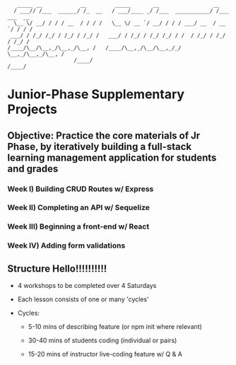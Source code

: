 ```
   _____ __            __         _____       __                 __           
  / ___// /___  ______/ /_  __   / ___/____ _/ /___  ___________/ /___ ___  __
  \__ \/ __/ / / / __  / / / /   \__ \/ __ `/ __/ / / / ___/ __  / __ `/ / / /
 ___/ / /_/ /_/ / /_/ / /_/ /   ___/ / /_/ / /_/ /_/ / /  / /_/ / /_/ / /_/ / 
/____/\__/\__,_/\__,_/\__, /   /____/\__,_/\__/\__,_/_/   \__,_/\__,_/\__, /  
                     /____/                                          /____/   

```

# Junior-Phase Supplementary Projects

## Objective: Practice the core materials of Jr Phase, by iteratively building a full-stack learning management application for students and grades

### Week I) Building CRUD Routes w/ Express

### Week II) Completing an API w/ Sequelize 

### Week III) Beginning a front-end w/ React

### Week IV) Adding form validations


## Structure Hello!!!!!!!!!!

- 4 workshops to be completed over 4 Saturdays

- Each lesson consists of one or many 'cycles'

- Cycles:
	
	- 5-10 mins of describing feature (or npm init where relevant)

    - 30-40 mins of students coding (individual or pairs)

    - 15-20 mins of instructor live-coding feature w/ Q & A